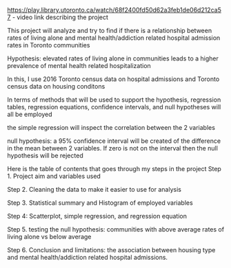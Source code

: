 https://play.library.utoronto.ca/watch/68f2400fd50d62a3feb1de06d212ca57  - video link describing the project

This project will analyze and try to find if there is a relationship between rates of living alone and mental health/addiction related hospital admission rates in Toronto communities

Hypothesis: elevated rates of living alone in communities leads to a higher prevalence of mental health related hospitalization

In this, I use 2016 Toronto census data on hospital admissions and Toronto census data on housing conditons

In terms of methods that will be used to support the hypothesis, regression tables, regression equations, confidence intervals, and null hypotheses will all be employed

the simple regression will inspect the correlation between the 2 variables

null hypothesis: a 95% confidence interval will be created of the difference in the mean between 2 variables. If zero is not on the interval then the null hypothesis will be rejected

Here is the table of contents that goes through my steps in the project
Step 1. Project aim and variables used

Step 2. Cleaning the data to make it easier to use for analysis

Step 3. Statistical summary and Histogram of employed variables

Step 4: Scatterplot, simple regression, and regression equation

Step 5. testing the null hypothesis: communities with above average rates of living alone vs below average

Step 6. Conclusion and limitations: the association between housing type and mental health/addiction related hospital admissions.

